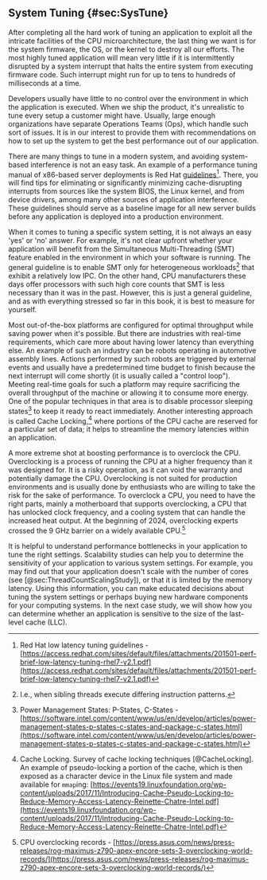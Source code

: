 ## System Tuning {#sec:SysTune}

After completing all the hard work of tuning an application to exploit all the intricate facilities of the CPU microarchitecture, the last thing we want is for the system firmware, the OS, or the kernel to destroy all our efforts. The most highly tuned application will mean very little if it is intermittently disrupted by a system interrupt that halts the entire system from executing firmware code. Such interrupt might run for up to tens to hundreds of milliseconds at a time.

Developers usually have little to no control over the environment in which the application is executed. When we ship the product, it's unrealistic to tune every setup a customer might have. Usually, large enough organizations have separate Operations Teams (Ops), which handle such sort of issues. It is in our interest to provide them with recommendations on how to set up the system to get the best performance out of our application.

There are many things to tune in a modern system, and avoiding system-based interference is not an easy task. An example of a performance tuning manual of x86-based server deployments is Red Hat [guidelines](https://access.redhat.com/sites/default/files/attachments/201501-perf-brief-low-latency-tuning-rhel7-v2.1.pdf)[^5]. There, you will find tips for eliminating or significantly minimizing cache-disrupting interrupts from sources like the system BIOS, the Linux kernel, and from device drivers, among many other sources of application interference. These guidelines should serve as a baseline image for all new server builds before any application is deployed into a production environment.

When it comes to tuning a specific system setting, it is not always an easy 'yes' or 'no' answer. For example, it's not clear upfront whether your application will benefit from the Simultaneous Multi-Threading (SMT) feature enabled in the environment in which your software is running. The general guideline is to enable SMT only for heterogeneous workloads[^6] that exhibit a relatively low IPC. On the other hand, CPU manufacturers these days offer processors with such high core counts that SMT is less necessary than it was in the past. However, this is just a general guideline, and as with everything stressed so far in this book, it is best to measure for yourself.

Most out-of-the-box platforms are configured for optimal throughput while saving power when it's possible. But there are industries with real-time requirements, which care more about having lower latency than everything else. An example of such an industry can be robots operating in automotive assembly lines. Actions performed by such robots are triggered by external events and usually have a predetermined time budget to finish because the next interrupt will come shortly (it is usually called a "control loop"). Meeting real-time goals for such a platform may require sacrificing the overall throughput of the machine or allowing it to consume more energy. One of the popular techniques in that area is to disable processor sleeping states[^7] to keep it ready to react immediately. Another interesting approach is called Cache Locking,[^8] where portions of the CPU cache are reserved for a particular set of data; it helps to streamline the memory latencies within an application.

A more extreme shot at boosting performance is to overclock the CPU. Overclocking is a process of running the CPU at a higher frequency than it was designed for. It is a risky operation, as it can void the warranty and potentially damage the CPU. Overclocking is not suited for production environments and is usually done by enthusiasts who are willing to take the risk for the sake of performance. To overclock a CPU, you need to have the right parts, mainly a motherboard that supports overclocking, a CPU that has unlocked clock frequency, and a cooling system that can handle the increased heat output. At the beginning of 2024, overclocking experts crossed the 9 GHz barrier on a widely available CPU.[^9]

It is helpful to understand performance bottlenecks in your application to tune the right settings. Scalability studies can help you to determine the sensitivity of your application to various system settings. For example, you may find out that your application doesn't scale with the number of cores (see [@sec:ThreadCountScalingStudy]), or that it is limited by the memory latency. Using this information, you can make educated decisions about tuning the system settings or perhaps buying new hardware components for your computing systems. In the next case study, we will show how you can determine whether an application is sensitive to the size of the last-level cache (LLC).

[^5]: Red Hat low latency tuning guidelines - [https://access.redhat.com/sites/default/files/attachments/201501-perf-brief-low-latency-tuning-rhel7-v2.1.pdf](https://access.redhat.com/sites/default/files/attachments/201501-perf-brief-low-latency-tuning-rhel7-v2.1.pdf)
[^6]: I.e., when sibling threads execute differing instruction patterns.
[^7]: Power Management States: P-States, C-States - [https://software.intel.com/content/www/us/en/develop/articles/power-management-states-p-states-c-states-and-package-c-states.html](https://software.intel.com/content/www/us/en/develop/articles/power-management-states-p-states-c-states-and-package-c-states.html)
[^8]: Cache Locking. Survey of cache locking techniques [@CacheLocking]. An example of pseudo-locking a portion of the cache, which is then exposed as a character device in the Linux file system and made available for `mmap`ing: [https://events19.linuxfoundation.org/wp-content/uploads/2017/11/Introducing-Cache-Pseudo-Locking-to-Reduce-Memory-Access-Latency-Reinette-Chatre-Intel.pdf](https://events19.linuxfoundation.org/wp-content/uploads/2017/11/Introducing-Cache-Pseudo-Locking-to-Reduce-Memory-Access-Latency-Reinette-Chatre-Intel.pdf)
[^9]: CPU overclocking records - [https://press.asus.com/news/press-releases/rog-maximus-z790-apex-encore-sets-3-overclocking-world-records/](https://press.asus.com/news/press-releases/rog-maximus-z790-apex-encore-sets-3-overclocking-world-records/)

